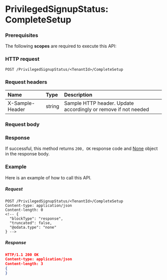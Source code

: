 # PrivilegedSignupStatus: CompleteSetup


### Prerequisites
The following **scopes** are required to execute this API: 
### HTTP request
<!-- { "blockType": "ignored" } -->
```http
POST /PrivilegedSignupStatus/<TenantId>/CompleteSetup

```
### Request headers
| Name       | Type | Description|
|:---------------|:--------|:----------|
| X-Sample-Header  | string  | Sample HTTP header. Update accordingly or remove if not needed|

### Request body

### Response
If successful, this method returns `200, OK` response code and [None](../resources/none.md) object in the response body.

### Example
Here is an example of how to call this API.
##### Request
<!-- {
  "blockType": "request",
  "name": "privilegedsignupstatus_completesetup"
}-->
```http
POST /PrivilegedSignupStatus/<TenantId>/CompleteSetup
Content-type: application/json
Content-length: 0
<!-- {
  "blockType": "response",
  "truncated": false,
  "@odata.type": "none"
} -->
```
##### Response
```json
HTTP/1.1 200 OK
Content-type: application/json
Content-length: 3
{
}
```

<!-- uuid: bb8d0930-1210-410f-8cc9-b73dd39bb5b0
2015-10-16 16:12:42 UTC -->
<!-- {
  "type": "#page.annotation",
  "description": "PrivilegedSignupStatus: CompleteSetup",
  "keywords": "",
  "section": "documentation",
  "tocPath": ""
}-->